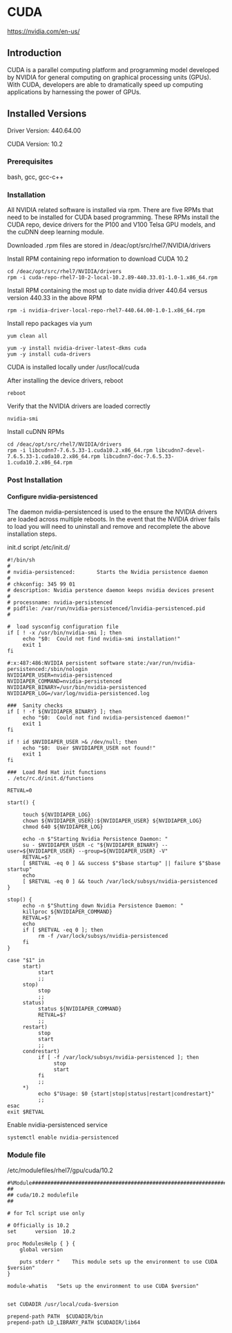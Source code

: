 # CUDA

https://nvidia.com/en-us/

## Introduction

CUDA is a parallel computing platform and programming model developed by NVIDIA 
for general computing on graphical processing units (GPUs). With CUDA, developers 
are able to dramatically speed up computing applications by harnessing the power of GPUs.

## Installed Versions

Driver Version: 440.64.00

CUDA Version: 10.2

### Prerequisites

bash, gcc, gcc-c++

### Installation
All NVIDIA related software is installed via rpm. There are five RPMs that need to
be installed for CUDA based programming. These RPMs install the CUDA repo, device
drivers for the P100 and V100 Telsa GPU models, and the cuDNN deep learning module.

Downloaded .rpm files are stored in /deac/opt/src/rhel7/NVIDIA/drivers

Install RPM containing repo information to download CUDA 10.2
```
cd /deac/opt/src/rhel7/NVIDIA/drivers
rpm -i cuda-repo-rhel7-10-2-local-10.2.89-440.33.01-1.0-1.x86_64.rpm
```

Install RPM containing the most up to date nvidia driver 440.64 versus 
version 440.33 in the above RPM
```
rpm -i nvidia-driver-local-repo-rhel7-440.64.00-1.0-1.x86_64.rpm
```

Install repo packages via yum
```
yum clean all

yum -y install nvidia-driver-latest-dkms cuda
yum -y install cuda-drivers
```

CUDA is installed locally under /usr/local/cuda

After installing the device drivers, reboot
```
reboot
```

Verify that the NVIDIA drivers are loaded correctly
```
nvidia-smi
```

Install cuDNN RPMs
```
cd /deac/opt/src/rhel7/NVIDIA/drivers
rpm -i libcudnn7-7.6.5.33-1.cuda10.2.x86_64.rpm libcudnn7-devel-7.6.5.33-1.cuda10.2.x86_64.rpm libcudnn7-doc-7.6.5.33-1.cuda10.2.x86_64.rpm
```

### Post Installation

#### Configure nvidia-persistenced

The daemon nvidia-persistenced is used to the ensure the NVIDIA drivers are loaded across
multiple reboots. In the event that the NVIDIA driver fails to load you will need to uninstall
and remove and recomplete the above installation steps.

init.d script /etc/init.d/
```
#!/bin/sh
#
# nvidia-persistenced:       Starts the Nvidia persistence daemon
#
# chkconfig: 345 99 01
# description: Nvidia perstence daemon keeps nvidia devices present
#
# processname: nvidia-persistenced
# pidfile: /var/run/nvidia-persistenced/lnvidia-persistenced.pid
#

#  load sysconfig configuration file
if [ ! -x /usr/bin/nvidia-smi ]; then
     echo "$0:  Could not find nvidia-smi installation!"
     exit 1
fi

#:x:487:486:NVIDIA persistent software state:/var/run/nvidia-persistenced:/sbin/nologin
NVIDIAPER_USER=nvidia-persistenced
NVIDIAPER_COMMAND=nvidia-persistenced
NVIDIAPER_BINARY=/usr/bin/nvidia-persistenced
NVIDIAPER_LOG=/var/log/nvidia-persistenced.log

###  Sanity checks
if [ ! -f ${NVIDIAPER_BINARY} ]; then
     echo "$0:  Could not find nvidia-persistenced daemon!"
     exit 1
fi

if ! id $NVIDIAPER_USER >& /dev/null; then
     echo "$0:  User $NVIDIAPER_USER not found!"
     exit 1
fi

###  Load Red Hat init functions
. /etc/rc.d/init.d/functions

RETVAL=0

start() {

     touch ${NVIDIAPER_LOG}
     chown ${NVIDIAPER_USER}:${NVIDIAPER_USER} ${NVIDIAPER_LOG}
     chmod 640 ${NVIDIAPER_LOG}

     echo -n $"Starting Nvidia Persistence Daemon: "
     su - $NVIDIAPER_USER -c "${NVIDIAPER_BINARY} --user=${NVIDIAPER_USER} --group=${NVIDIAPER_USER} -V"
     RETVAL=$?
     [ $RETVAL -eq 0 ] && success $"$base startup" || failure $"$base startup"
     echo
     [ $RETVAL -eq 0 ] && touch /var/lock/subsys/nvidia-persistenced
}

stop() {
     echo -n $"Shutting down Nvidia Persistence Daemon: "
     killproc ${NVIDIAPER_COMMAND}
     RETVAL=$?
     echo
     if [ $RETVAL -eq 0 ]; then
          rm -f /var/lock/subsys/nvidia-persistenced
     fi
}

case "$1" in
     start)
          start
          ;;
     stop)
          stop
          ;;
     status)
          status ${NVIDIAPER_COMMAND}
          RETVAL=$?
          ;;
     restart)
          stop
          start
          ;;
     condrestart)
          if [ -f /var/lock/subsys/nvidia-persistenced ]; then
               stop
               start
          fi
          ;;
     *)
          echo $"Usage: $0 {start|stop|status|restart|condrestart}"
          ;;
esac
exit $RETVAL
```
Enable nvidia-persistenced service
```
systemctl enable nvidia-persistenced
```

### Module file

/etc/modulefiles/rhel7/gpu/cuda/10.2

```
#%Module########################################################################
##
## cuda/10.2 modulefile
##

# for Tcl script use only

# Officially is 10.2
set      version  10.2

proc ModulesHelp { } {
    global version

    puts stderr "    This module sets up the environment to use CUDA $version"
}

module-whatis	"Sets up the environment to use CUDA $version"


set CUDADIR /usr/local/cuda-$version

prepend-path PATH  $CUDADIR/bin
prepend-path LD_LIBRARY_PATH $CUDADIR/lib64
```
